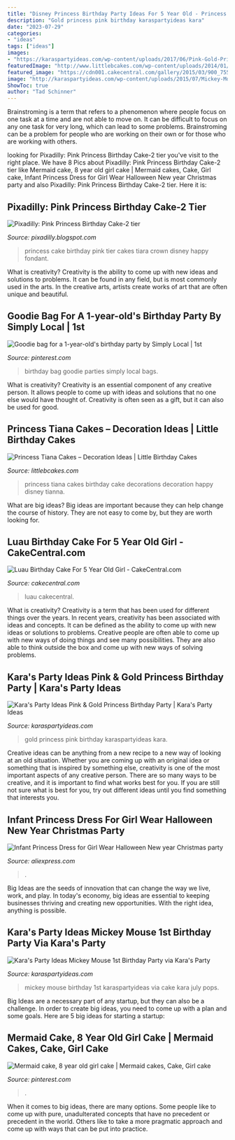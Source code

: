 ```yaml
---
title: "Disney Princess Birthday Party Ideas For 5 Year Old - Princess Tiana Cakes Birthday Cake Decorations Decoration Happy Disney Tianna"
description: "Gold princess pink birthday karaspartyideas kara"
date: "2023-07-29"
categories:
- "ideas"
tags: ["ideas"]
images:
- "https://karaspartyideas.com/wp-content/uploads/2017/06/Pink-Gold-Princess-Party-via-Karas-Party-Ideas-KarasPartyIdeas.com7_.jpg"
featuredImage: "http://www.littlebcakes.com/wp-content/uploads/2014/01/Princess-Tiana-Cake-Decorations.jpg"
featured_image: "https://cdn001.cakecentral.com/gallery/2015/03/900_755874Ze4M_luau-birthday-cake-for-5-year-old-girl.jpg"
image: "http://karaspartyideas.com/wp-content/uploads/2015/07/Mickey-Mouse-1st-Birthday-Party-via-Karas-Party-Ideas-KarasPartyIdeas.com16.jpeg"
ShowToc: true
author: "Tad Schinner"
---
```



Brainstroming is a term that refers to a phenomenon where people focus on one task at a time and are not able to move on. It can be difficult to focus on any one task for very long, which can lead to some problems. Brainstroming can be a problem for people who are working on their own or for those who are working with others.

	

		
looking for Pixadilly: Pink Princess Birthday Cake-2 tier you've visit to the right place. We have 8 Pics about Pixadilly: Pink Princess Birthday Cake-2 tier like Mermaid cake, 8 year old girl cake | Mermaid cakes, Cake, Girl cake, Infant Princess Dress for Girl Wear Halloween New year Christmas party and also Pixadilly: Pink Princess Birthday Cake-2 tier. Here it is:
		
    
## Pixadilly: Pink Princess Birthday Cake-2 Tier

<img loading=lazy src="http://1.bp.blogspot.com/-ck2PBWiLvOM/UQvu7P_zocI/AAAAAAAAAFc/mlKmjwE_PT0/s1600/princess%2Bcake.jpg" onerror="this.onerror=null;this.src='https://tse3.mm.bing.net/th?id=OIP.KXSTkA9PowKBAMjmPI10zQHaJ4&amp;pid=15.1';" alt="Pixadilly: Pink Princess Birthday Cake-2 tier">

_Source: pixadilly.blogspot.com_

>princess cake birthday pink tier cakes tiara crown disney happy fondant. 

	

What is creativity?
Creativity is the ability to come up with new ideas and solutions to problems. It can be found in any field, but is most commonly used in the arts. In the creative arts, artists create works of art that are often unique and beautiful.

    
## Goodie Bag For A 1-year-old&#039;s Birthday Party By Simply Local | 1st

<img loading=lazy src="https://i.pinimg.com/originals/d4/9f/15/d49f15733e88d1257d68cbe3350f7f85.jpg" onerror="this.onerror=null;this.src='https://tse2.mm.bing.net/th?id=OIP.P7r-fpHQkUORgwIC5PsbhwHaOO&amp;pid=15.1';" alt="Goodie bag for a 1-year-old&#039;s birthday party by Simply Local | 1st">

_Source: pinterest.com_

>birthday bag goodie parties simply local bags. 

	

What is creativity?
Creativity is an essential component of any creative person. It allows people to come up with ideas and solutions that no one else would have thought of. Creativity is often seen as a gift, but it can also be used for good.

    
## Princess Tiana Cakes – Decoration Ideas | Little Birthday Cakes

<img loading=lazy src="http://www.littlebcakes.com/wp-content/uploads/2014/01/Princess-Tiana-Cake-Decorations.jpg" onerror="this.onerror=null;this.src='https://tse3.mm.bing.net/th?id=OIP.gtGxmQkgd_ObSYBWJpchFAHaLG&amp;pid=15.1';" alt="Princess Tiana Cakes – Decoration Ideas | Little Birthday Cakes">

_Source: littlebcakes.com_

>princess tiana cakes birthday cake decorations decoration happy disney tianna. 

	

What are big ideas?
Big ideas are important because they can help change the course of history. They are not easy to come by, but they are worth looking for.

    
## Luau Birthday Cake For 5 Year Old Girl - CakeCentral.com

<img loading=lazy src="https://cdn001.cakecentral.com/gallery/2015/03/900_755874Ze4M_luau-birthday-cake-for-5-year-old-girl.jpg" onerror="this.onerror=null;this.src='https://tse2.mm.bing.net/th?id=OIP.aBL9P1tdc0TDhn_xiZMq9wHaLE&amp;pid=15.1';" alt="Luau Birthday Cake For 5 Year Old Girl - CakeCentral.com">

_Source: cakecentral.com_

>luau cakecentral. 

	

What is creativity?
Creativity is a term that has been used for different things over the years. In recent years, creativity has been associated with ideas and concepts. It can be defined as the ability to come up with new ideas or solutions to problems. Creative people are often able to come up with new ways of doing things and see many possibilities. They are also able to think outside the box and come up with new ways of solving problems.

    
## Kara&#039;s Party Ideas Pink &amp; Gold Princess Birthday Party | Kara&#039;s Party Ideas

<img loading=lazy src="https://karaspartyideas.com/wp-content/uploads/2017/06/Pink-Gold-Princess-Party-via-Karas-Party-Ideas-KarasPartyIdeas.com7_.jpg" onerror="this.onerror=null;this.src='https://tse2.mm.bing.net/th?id=OIP.263--4CK6rOFcb5bgm2DrAHaLH&amp;pid=15.1';" alt="Kara&#039;s Party Ideas Pink &amp; Gold Princess Birthday Party | Kara&#039;s Party Ideas">

_Source: karaspartyideas.com_

>gold princess pink birthday karaspartyideas kara. 

	

Creative ideas can be anything from a new recipe to a new way of looking at an old situation. Whether you are coming up with an original idea or something that is inspired by something else, creativity is one of the most important aspects of any creative person. There are so many ways to be creative, and it is important to find what works best for you. If you are still not sure what is best for you, try out different ideas until you find something that interests you.

    
## Infant Princess Dress For Girl Wear Halloween New Year Christmas Party

<img loading=lazy src="https://ae01.alicdn.com/kf/HTB1fzBaSFXXXXbLapXXq6xXFXXXD/Infant-Princess-Dress-for-Girl-Wear-Halloween-New-year-Christmas-party-Costume-Girls-Clothes-Fancy-Dresses.jpg" onerror="this.onerror=null;this.src='https://tse2.mm.bing.net/th?id=OIP.9MYnyV4DZowDvuEoAbk0egHaHa&amp;pid=15.1';" alt="Infant Princess Dress for Girl Wear Halloween New year Christmas party">

_Source: aliexpress.com_

>. 

	

Big Ideas are the seeds of innovation that can change the way we live, work, and play. In today's economy, big ideas are essential to keeping businesses thriving and creating new opportunities. With the right idea, anything is possible.

    
## Kara&#039;s Party Ideas Mickey Mouse 1st Birthday Party Via Kara&#039;s Party

<img loading=lazy src="http://karaspartyideas.com/wp-content/uploads/2015/07/Mickey-Mouse-1st-Birthday-Party-via-Karas-Party-Ideas-KarasPartyIdeas.com16.jpeg" onerror="this.onerror=null;this.src='https://tse1.mm.bing.net/th?id=OIP.Uj6vGQ8AZ-l8y39Z49f25gHaLH&amp;pid=15.1';" alt="Kara&#039;s Party Ideas Mickey Mouse 1st Birthday Party via Kara&#039;s Party">

_Source: karaspartyideas.com_

>mickey mouse birthday 1st karaspartyideas via cake kara july pops. 

	

Big Ideas are a necessary part of any startup, but they can also be a challenge. In order to create big ideas, you need to come up with a plan and some goals. Here are 5 big ideas for starting a startup: 

    
## Mermaid Cake, 8 Year Old Girl Cake | Mermaid Cakes, Cake, Girl Cake

<img loading=lazy src="https://i.pinimg.com/originals/13/b6/c5/13b6c5ab17af33dc133148b19fae3ae1.jpg" onerror="this.onerror=null;this.src='https://tse2.mm.bing.net/th?id=OIP.4PB_8jxGKaigfakzeN0ztwHaJ4&amp;pid=15.1';" alt="Mermaid cake, 8 year old girl cake | Mermaid cakes, Cake, Girl cake">

_Source: pinterest.com_

>. 

	

When it comes to big ideas, there are many options. Some people like to come up with pure, unadulterated concepts that have no precedent or precedent in the world. Others like to take a more pragmatic approach and come up with ways that can be put into practice. 

